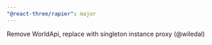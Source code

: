```yaml
---
"@react-three/rapier": major
---
```


Remove WorldApi, replace with singleton instance proxy (@wiledal)
